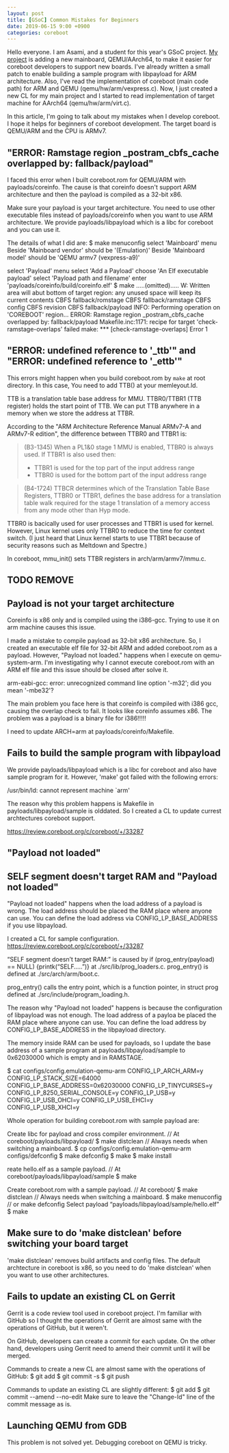 ```yaml
---
layout: post
title: [GSoC] Common Mistakes for Beginners 
date: 2019-06-15 9:00 +0900
categories: coreboot
---
```


Hello everyone. I am Asami, and a student for this year's GSoC project. [My project](https://summerofcode.withgoogle.com/projects/#5148970366533632) is adding a new mainboard, QEMU/AArch64, to make it easier for coreboot developers to support new boards. I've already written a small patch to enable building a sample program with libpayload for ARM architecture. Also, I've read the implementation of coreboot (main code path) for ARM and QEMU (qemu/hw/arm/vexpress.c). Now, I just created a new CL for my main project and I started to read implementation of target machine for AArch64 (qemu/hw/arm/virt.c).

In this article, I'm going to talk about my mistakes when I develop coreboot. I hope it helps for beginners of coreboot development. The target board is QEMU/ARM and the CPU is ARMv7.


## "ERROR: Ramstage region _postram_cbfs_cache overlapped by: fallback/payload"
I faced this error when I built coreboot.rom for QEMU/ARM with payloads/coreinfo. The cause is that coreinfo doesn't support ARM architecture and then the payload is compiled as a 32-bit x86. 

Make sure your payload is your target architecture. You need to use other executable files instead of payloads/coreinfo when you want to use ARM architecture. We provide payloads/libpayload which is a libc for coreboot and you can use it.

The details of what I did are:
$ make menuconfig
  select 'Mainboard' menu
    Beside 'Mainboard vendor' should be '(Emulation)'
    Beside 'Mainboard model' should be 'QEMU armv7 (vexpress-a9)'

  select 'Payload' menu
  select 'Add a Payload'
    choose 'An Elf executable payload'
  select 'Payload path and filename'
    enter 'payloads/coreinfo/build/coreinfo.elf'
$ make
…..(omitted).....
W: Written area will abut bottom of target region: any unused space will keep its current contents
CBFS fallback/romstage
CBFS fallback/ramstage
CBFS config
CBFS revision
CBFS fallback/payload
INFO: Performing operation on 'COREBOOT' region...
ERROR: Ramstage region _postram_cbfs_cache overlapped by: fallback/payload
Makefile.inc:1171: recipe for target 'check-ramstage-overlaps' failed
make: *** [check-ramstage-overlaps] Error 1


## "ERROR: undefined reference to '_ttb'" and "ERROR: undefined reference to '_ettb'"
This errors might happen when you build coreboot.rom by `make` at root directory. In this case, You need to add TTB() at your memleyout.ld.

TTB is a translation table base address for MMU. TTBR0/TTBR1 (TTB register) holds the start point of TTB. We can put TTB anywhere in a memory when we store the address at TTBR.

According to the "ARM Architecture Reference Manual ARMv7-A and ARMv7-R edition", the difference between TTBR0 and TTBR1 is:
> (B3-1345) When a PL1&0 stage 1 MMU is enabled, TTBR0 is always used. If TTBR1 is also used then:
> * TTBR1 is used for the top part of the input address range
> * TTBR0 is used for the bottom part of the input address range

> (B4-1724) TTBCR determines which of the Translation Table Base Registers, TTBR0 or TTBR1, defines the base address for a translation table walk required for the stage 1 translation of a memory access from any mode other than Hyp mode.

TTBR0 is bacically used for user processes and TTBR1 is used for kernel. However, Linux kernel uses only TTBR0 to reduce the time for context switch. (I just heard that Linux kernel starts to use TTBR1 because of security reasons such as Meltdown and Spectre.)

In coreboot, mmu_init() sets TTBR registers in arch/arm/armv7/mmu.c.


## TODO REMOVE
## Payload is not your target architecture
Coreinfo is x86 only and is compiled using the i386-gcc.
Trying to use it on arm machine causes this issue.

I made a mistake to compile payload as 32-bit x86 architecture.
So, I created an executable elf file for 32-bit ARM and added coreboot.rom as a payload.
However, "Payload not loaded." happens when I execute on qemu-system-arm.
I'm investigating why I cannot execute coreboot.rom with an ARM elf file and this issue should be closed after solve it.

arm-eabi-gcc: error: unrecognized command line option '-m32'; did you mean '-mbe32'?

The main problem you face here is that coreinfo is compiled with i386 gcc, causing the overlap check to fail. It looks like coreinfo assumes x86.
The problem was a payload is a binary file for i386!!!!!

I need to update ARCH=arm at payloads/coreinfo/Makefile.


## Fails to build the sample program with libpayload 
We provide payloads/libpayload which is a libc for coreboot and also have sample program for it. However, 'make' got failed with the following errors:

/usr/bin/ld: cannot represent machine `arm'

The reason why this problem happens is Makefile in payloads/libpayload/sample is olddated. So I created a CL to update currest archtectures coreboot support.

https://review.coreboot.org/c/coreboot/+/33287


## "Payload not loaded"
## SELF segment doesn't target RAM and "Payload not loaded"

"Payload not loaded" happens when the load address of a payload is wrong. The load address should be placed the RAM place where anyone can use. You can define the load address via CONFIG_LP_BASE_ADDRESS if you use libpayload.

I created a CL for sample configuration.
https://review.coreboot.org/c/coreboot/+/33287



“SELF segment doesn’t target RAM:” is caused by if (prog_entry(payload) == NULL) {printk(“SELF…..”)} at ./src/lib/prog_loaders.c. prog_entry() is defined at ./src/arch/arm/boot.c.

prog_entry() calls the entry point, which is a function pointer, in struct prog defined at ./src/include/program_loading.h.

The reason why "Payload not loaded" happens is because the configuration of libpayload was not enough.
The load address of a payloa be placed the RAM place where anyone can use. You can define the load address by CONFIG_LP_BASE_ADDRESS in the libpayload directory.

The memory inside RAM can be used for payloads, so I update the base address of a sample program at payloads/libpayload/sample to 0x62030000 which is empty and in RAMSTAGE.


$ cat configs/config.emulation-qemu-arm 
CONFIG_LP_ARCH_ARM=y
CONFIG_LP_STACK_SIZE=64000
CONFIG_LP_BASE_ADDRESS=0x62030000
CONFIG_LP_TINYCURSES=y
CONFIG_LP_8250_SERIAL_CONSOLE=y
CONFIG_LP_USB=y
CONFIG_LP_USB_OHCI=y
CONFIG_LP_USB_EHCI=y
CONFIG_LP_USB_XHCI=y

Whole operation for building coreboot.rom with sample payload are:

Create libc for payload and cross compiler environment.
// At coreboot/payloads/libpayload/
$ make distclean // Always needs when switching a mainboard.
$ cp configs/config.emulation-qemu-arm configs/defconfig
$ make defconfig
$ make
$ make install

reate hello.elf as a sample payload.
// At coreboot/payloads/libpayload/sample
$ make

Create coreboot.rom with a sample payload.
// At coreboot/
$ make distclean // Always needs when switching a mainboard.
$ make menuconfig // or make defconfig
  Select payload “payloads/libpayload/sample/hello.elf”
  $ make

## Make sure to do 'make distclean' before switching your board target
'make distclean' removes build artifacts and config files. The default archtecture in coreboot is x86, so you need to do 'make distclean' when you want to use other architectures.

## Fails to update an existing CL on Gerrit 
Gerrit is a code review tool used in coreboot project. I'm familiar with GitHub so I thought the operations of Gerrit are almost same with the operations of GitHub, but it weren't.

On GitHub, developers can create a commit for each update. On the other hand, developers using Gerrit need to amend their commit until it will be merged.

Commands to create a new CL are almost same with the operations of GitHub:
$ git add <target files>
$ git commit -s
$ git push

Commands to update an existing CL are slightly different:
$ git add <target files>
$ git commit --amend --no-edit
Make sure to leave the "Change-Id" line of the commit message as is.

## Launching QEMU from GDB
This problem is not solved yet. Debugging coreboot on QEMU is tricky.

